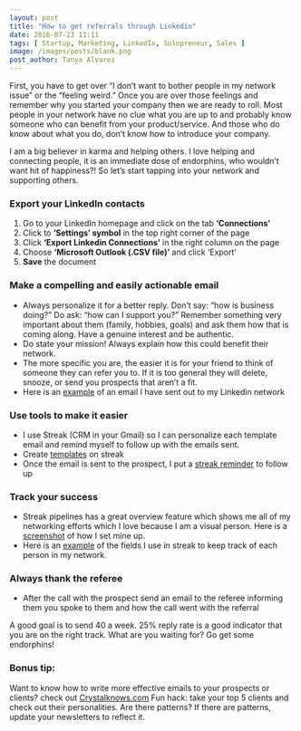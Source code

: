 ```yaml
---
layout: post
title: "How to get referrals through Linkedin"
date: 2016-07-23 11:11
tags: [ Startup, Marketing, LinkedIn, Solopreneur, Sales ]
image: /images/posts/blank.png
post_author: Tanya Alvarez
---
```


First, you have to get over “I don’t want to bother people in my network issue” or the “feeling weird.” Once you are over those feelings and remember why you started your company then we are ready to roll. Most people in your network have no clue what you are up to and probably know someone who can benefit from your product/service. And those who do know about what you do, don’t know how to introduce your company.

I am a big believer in karma and helping others. I love helping and connecting people, it is an immediate dose of endorphins, who wouldn’t want hit of happiness?! So let’s start tapping into your network and supporting others.

### Export your LinkedIn contacts

1. Go to your LinkedIn homepage and click on the tab __‘Connections’__
2. Click to __‘Settings’ symbol__ in the top right corner of the page
3. Click __‘Export Linkedin Connections’__ in the right column on the page
4. Choose __‘Microsoft Outlook (.CSV file)’__ and click ‘Export’
5. __Save__ the document

### Make a compelling and easily actionable email

* Always personalize it for a better reply. Don’t say: “how is business doing?” Do ask: “how can I support you?” Remember something very important about them (family, hobbies, goals) and ask them how that is coming along. Have a genuine interest and be authentic.
* Do state your mission! Always explain how this could benefit their network.
* The more specific you are, the easier it is for your friend to think of someone they can refer you to. If it is too general they will delete, snooze, or send you prospects that aren’t a fit.
* Here is an [example](https://ownersup.activehosted.com/lt.php?notrack=1&s=bad97c655476f96a390a72c05a742011&i=15A24A3A40) of an email I have sent out to my Linkedin network

### Use tools to make it easier

* I use Streak (CRM in your Gmail) so I can personalize each template email and remind myself to follow up with the emails sent.
* Create [templates](https://ownersup.activehosted.com/lt.php?notrack=1&s=bad97c655476f96a390a72c05a742011&i=15A24A3A32) on streak
* Once the email is sent to the prospect, I put a [streak reminder](https://ownersup.activehosted.com/lt.php?notrack=1&s=bad97c655476f96a390a72c05a742011&i=15A24A3A33) to follow up

### Track your success

* Streak pipelines has a great overview feature which shows me all of my networking efforts which I love because I am a visual person. Here is a [screenshot](https://ownersup.activehosted.com/lt.php?notrack=1&s=bad97c655476f96a390a72c05a742011&i=15A24A3A34) of how I set mine up.
* Here is an [example](https://ownersup.activehosted.com/lt.php?notrack=1&s=bad97c655476f96a390a72c05a742011&i=15A24A3A35) of the fields I use in streak to keep track of each person in my network.

### Always thank the referee

* After the call with the prospect send an email to the referee informing them you spoke to them and how the call went with the referral

A good goal is to send 40 a week. 25% reply rate is a good indicator that you are on the right track. What are you waiting for? Go get some endorphins!

### Bonus tip:
	
Want to know how to write more effective emails to your prospects or clients? check out [Crystalknows.com](https://ownersup.activehosted.com/lt.php?notrack=1&s=bad97c655476f96a390a72c05a742011&i=15A24A3A36) Fun hack: take your top 5 clients and check out their personalities. Are there patterns? If there are patterns, update your newsletters to reflect it.